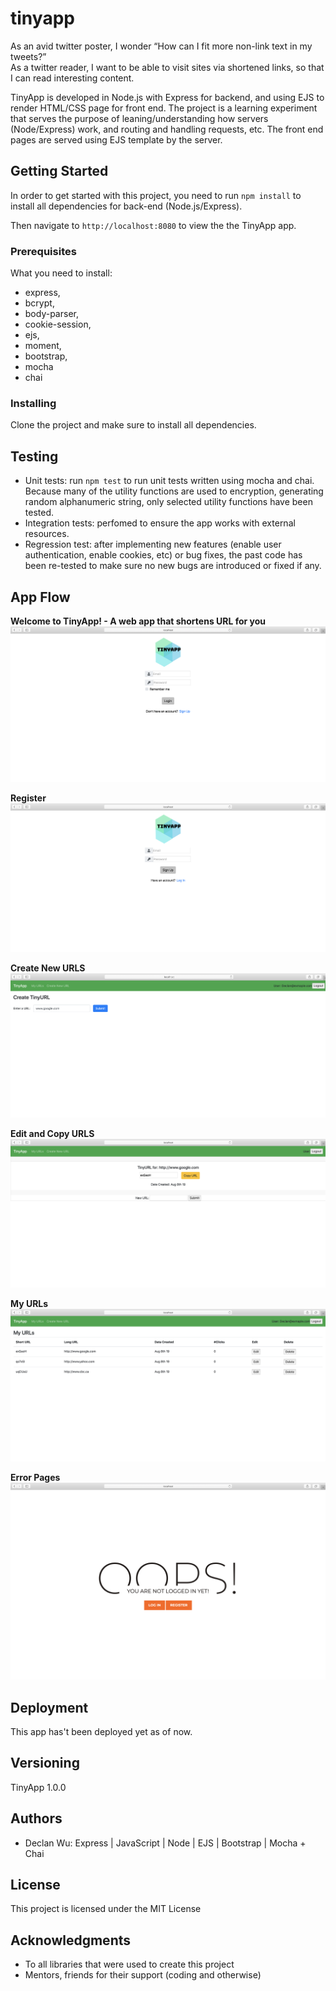 # tinyapp

As an avid twitter poster, I wonder “How can I fit more non-link text in my tweets?” <br />
As a twitter reader, I want to be able to visit sites via shortened links, so that I can read interesting content. <br />

TinyApp is developed in Node.js with Express for backend, and using EJS to render HTML/CSS page for front end. The project is a learning experiment that serves the purpose of leaning/understanding how servers (Node/Express) work, and routing and handling requests, etc. The front end pages are served using EJS template by the server. 

## Getting Started

In order to get started with this project, you need to run `npm install` to install all dependencies for back-end (Node.js/Express). 

Then navigate to `http://localhost:8080` to view the the TinyApp app. 

### Prerequisites

What you need to install:

- express,
- bcrypt,
- body-parser,
- cookie-session,
- ejs,
- moment,
- bootstrap, 
- mocha
- chai

### Installing

Clone the project and make sure to install all dependencies. 

## Testing

- Unit tests: run `npm test` to run unit tests written using mocha and chai. 
Because many of the utility functions are used to encryption, generating random alphanumeric string, only selected utility functions have been tested. 
- Integration tests:  perfomed to ensure the app works with external resources. 
- Regression test: after implementing new features (enable user authentication, enable cookies, etc) or bug fixes, the past code has been re-tested to make sure no new bugs are introduced or fixed if any. 

## App Flow

__Welcome to TinyApp! - A web app that shortens URL for you__
!["Login"](https://github.com/declan-wu/tinyapp/blob/master/public/login.png)

__Register__
!["Register"](https://github.com/declan-wu/tinyapp/blob/master/public/register.png)

__Create New URLS__
!["Create New URLS"](https://github.com/declan-wu/tinyapp/blob/master/public/newurl.png)

__Edit and Copy URLS__
!["Edit and Copy URLS"](https://github.com/declan-wu/tinyapp/blob/master/public/editurl.png)

__My URLs__
!["MyURLs"](https://github.com/declan-wu/tinyapp/blob/master/public/myurls.png)

__Error Pages__
!["error pages"](https://github.com/declan-wu/tinyapp/blob/master/public/oops.png)

## Deployment

This app has't been deployed yet as of now. 

## Versioning

TinyApp 1.0.0

## Authors

* Declan Wu: Express | JavaScript | Node | EJS | Bootstrap | Mocha + Chai

## License

This project is licensed under the MIT License

## Acknowledgments

* To all libraries that were used to create this project
* Mentors, friends for their support (coding and otherwise)

